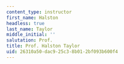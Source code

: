 ```yaml
---
content_type: instructor
first_name: Halston
headless: true
last_name: Taylor
middle_initial: ''
salutation: Prof.
title: Prof. Halston Taylor
uid: 26310a50-dac9-25c3-8b01-2bf093b600f4
---
```

